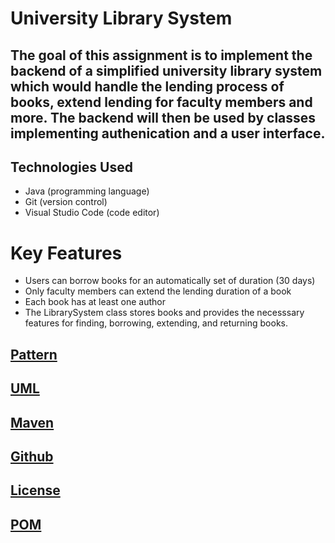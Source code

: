 # University Library System
## The goal of this assignment is to implement the backend of a simplified university library system which would handle the lending process of books, extend lending for faculty members and more. The backend will then be used by classes implementing authenication and a user interface.

## Technologies Used
- Java (programming language)
- Git (version control)
- Visual Studio Code (code editor)





# Key Features
- Users can borrow books for an automatically set of duration (30 days)
- Only faculty members can extend the lending duration of a book
- Each book has at least one author
- The LibrarySystem class stores books and provides the necesssary features for finding, borrowing, extending, and returning books.




## [Pattern](/src/site/markdown/pattern.md)
## [UML](/src/site/markdown/documentation.md)
## [Maven](/src/site/markdown/maven.md)

## [Github](/src/site/markdown/github.md)



## [License](/LICENCE)

## [POM](/pom.xml)















